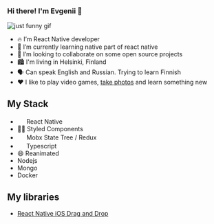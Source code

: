 ### Hi there! I'm Evgenii 👋

![just funny gif](https://media.giphy.com/media/iIqmM5tTjmpOB9mpbn/giphy.gif)

- 🔥 I’m React Native developer
- 🌱 I’m currently learning native part of react native
- 👯 I’m looking to collaborate on some open source projects
- 🏙 I'm living in Helsinki, Finland
- 🗣 Can speak English and Russian. Trying to learn Finnish 
- ❤️ I like to play video games, [take photos](https://www.instagram.com/eugenusov/) and learn something new

## My Stack

- <img src="https://reactnative.dev/img/header_logo.svg" width="17"> React Native
- 💅🏿 Styled Components
- <img src="https://d33wubrfki0l68.cloudfront.net/0834d0215db51e91525a25acf97433051f280f2f/c30f5/img/redux.svg" width="17"/> Mobx State Tree / Redux
- <img src="https://www.typescriptlang.org/images/branding/logo-grouping.svg" width="17" /> Typescript
- 😄 Reanimated
- Nodejs
- Mongo
- Docker

## My libraries
- [React Native iOS Drag and Drop](https://github.com/evgenusov/react-native-ios-drag-and-drop)
